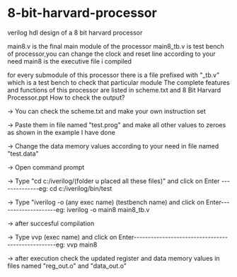 # 8-bit-harvard-processor
verilog hdl design of a 8 bit harvard processor

main8.v is the final main module of the processor
main8_tb.v is test bench of processor,you can change the clock and reset line according to your need
main8 is the executive file i compiled

for every submodule of this processor there is a file prefixed with "_tb.v" which is a test bench to check that particular module
The complete features and functions of this processor are listed in scheme.txt and 8 Bit Harvard Processor.ppt
How to check the output?

  -> You can check the scheme.txt and make your own instruction set
  
  -> Paste them in file named "test.prog" and make all other values to zeroes as shown in the example I have done
  
  -> Change the data memory values according to your need in file named "test.data"
  
  -> Open command prompt
  
  -> Type "cd c:/iverilog/(folder u placed all these files)" and click on Enter --------------eg: cd c:/iverilog/bin/test
  
  -> Type "iverilog -o (any exec name) (testbench name) and click on Enter--------------------eg: iverilog -o main8 main8_tb.v
  
  -> after succesful compilation
  
  -> Type vvp (exec name) and click on Enter--------------------------------------------------eg: vvp main8
  
  -> after execution check the updated register and data memory values in files named "reg_out.o" and "data_out.o"
  
